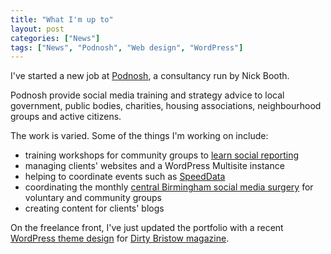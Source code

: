 ```yaml
---
title: "What I'm up to"
layout: post
categories: ["News"]
tags: ["News", "Podnosh", "Web design", "WordPress"]
---
```


I've started a new job at [Podnosh](http://podnosh.com), a consultancy run by Nick Booth.

Podnosh provide social media training and strategy advice to local government, public bodies, charities, housing associations, neighbourhood groups and active citizens.

The work is varied. Some of the things I'm working on include:

* training workshops for community groups to [learn social reporting](http://podnosh.com/blog/2011/03/10/social-media-reporter-training-with-take-part-pathfinder/)
* managing clients' websites and a WordPress Multisite instance
* helping to coordinate events such as [SpeedData](https://substrakt.com/journal/speeddata-post-1/)
* coordinating the monthly [central Birmingham social media surgery](http://www.socialmediasurgery.com/surgeries/central-birmingham) for voluntary and community groups
* creating content for clients' blogs

On the freelance front, I've just updated the portfolio with a recent [WordPress theme design](/2011/05/beast-wordpress-theme-for-dirty-bristow-magazine/) for [Dirty Bristow magazine](http://dirtybristow.co.uk).

